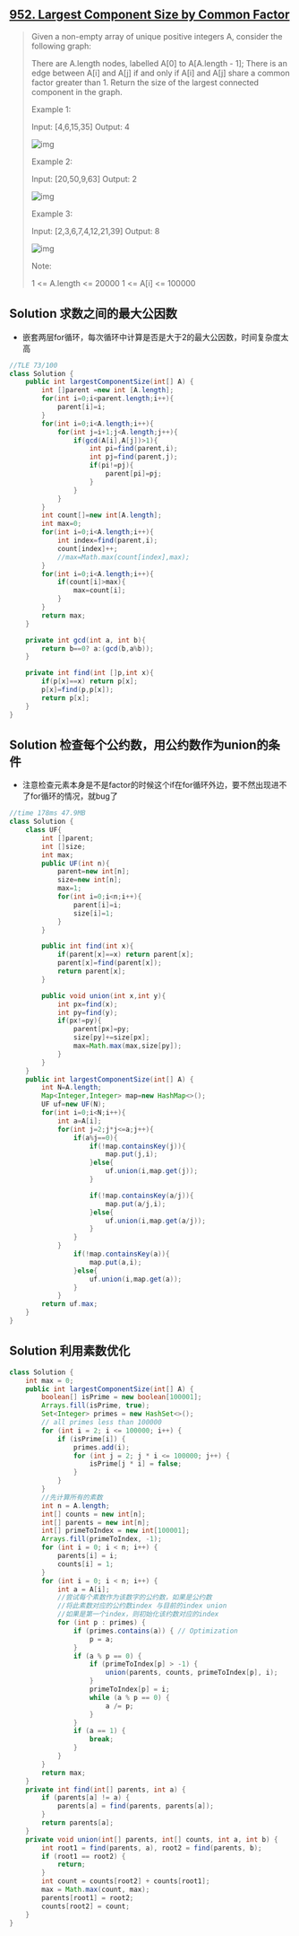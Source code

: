 ## [952. Largest Component Size by Common Factor](https://leetcode-cn.com/problems/largest-component-size-by-common-factor/)

> Given a non-empty array of unique positive integers A, consider the following graph:
>
> There are A.length nodes, labelled A[0] to A[A.length - 1];
> There is an edge between A[i] and A[j] if and only if A[i] and A[j] share a common factor greater than 1.
> Return the size of the largest connected component in the graph.
>
>  
>
> Example 1:
>
> Input: [4,6,15,35]
> Output: 4
>
> ![img](https://assets.leetcode.com/uploads/2018/12/01/ex1.png)
>
> Example 2:
>
> Input: [20,50,9,63]
> Output: 2
>
> ![img](https://assets.leetcode.com/uploads/2018/12/01/ex2.png)
>
> Example 3:
>
> Input: [2,3,6,7,4,12,21,39]
> Output: 8
>
> ![img](https://assets.leetcode.com/uploads/2018/12/01/ex3.png)
>
> Note:
>
> 1 <= A.length <= 20000
> 1 <= A[i] <= 100000



## Solution 求数之间的最大公因数

* 嵌套两层for循环，每次循环中计算是否是大于2的最大公因数，时间复杂度太高

```java
//TLE 73/100
class Solution {
    public int largestComponentSize(int[] A) {
        int []parent =new int [A.length];
        for(int i=0;i<parent.length;i++){
            parent[i]=i;
        }
        for(int i=0;i<A.length;i++){
            for(int j=i+1;j<A.length;j++){
                if(gcd(A[i],A[j])>1){
                    int pi=find(parent,i);
                    int pj=find(parent,j);
                    if(pi!=pj){
                        parent[pi]=pj;
                    }
                }
            }
        }
        int count[]=new int[A.length];
        int max=0;
        for(int i=0;i<A.length;i++){
            int index=find(parent,i);
            count[index]++;
            //max=Math.max(count[index],max);
        }
        for(int i=0;i<A.length;i++){
            if(count[i]>max){
                max=count[i];
            }
        }
        return max;
    }

    private int gcd(int a, int b){
        return b==0? a:(gcd(b,a%b));
    }

    private int find(int []p,int x){
        if(p[x]==x) return p[x];
        p[x]=find(p,p[x]);
        return p[x];
    }
}
```

## Solution  检查每个公约数，用公约数作为union的条件

* 注意检查元素本身是不是factor的时候这个if在for循环外边，要不然出现进不了for循环的情况，就bug了

```java
//time 178ms 47.9MB
class Solution {
    class UF{
        int []parent;
        int []size;
        int max;
        public UF(int n){
            parent=new int[n];
            size=new int[n];
            max=1;
            for(int i=0;i<n;i++){
                parent[i]=i;
                size[i]=1;
            }
        }

        public int find(int x){
            if(parent[x]==x) return parent[x];
            parent[x]=find(parent[x]);
            return parent[x];
        }

        public void union(int x,int y){
            int px=find(x);
            int py=find(y);
            if(px!=py){
                parent[px]=py;
                size[py]+=size[px];
                max=Math.max(max,size[py]);
            }
        }
    }
    public int largestComponentSize(int[] A) {
        int N=A.length;
        Map<Integer,Integer> map=new HashMap<>();
        UF uf=new UF(N);
        for(int i=0;i<N;i++){
            int a=A[i];
            for(int j=2;j*j<=a;j++){
                if(a%j==0){
                    if(!map.containsKey(j)){
                        map.put(j,i);
                    }else{
                        uf.union(i,map.get(j));
                    }

                    if(!map.containsKey(a/j)){
                        map.put(a/j,i);
                    }else{
                        uf.union(i,map.get(a/j));
                    }
                }
            }
                if(!map.containsKey(a)){
                    map.put(a,i);
                }else{
                    uf.union(i,map.get(a));
                }
            }
        return uf.max;
    }
}
```

## Solution 利用素数优化

```java
class Solution {
    int max = 0;
    public int largestComponentSize(int[] A) {
        boolean[] isPrime = new boolean[100001];
        Arrays.fill(isPrime, true);
        Set<Integer> primes = new HashSet<>();
        // all primes less than 100000
        for (int i = 2; i <= 100000; i++) {
            if (isPrime[i]) {
                primes.add(i);
                for (int j = 2; j * i <= 100000; j++) {
                    isPrime[j * i] = false;
                }
            }
        }
        //先计算所有的素数
        int n = A.length;
        int[] counts = new int[n];
        int[] parents = new int[n];
        int[] primeToIndex = new int[100001];
        Arrays.fill(primeToIndex, -1);
        for (int i = 0; i < n; i++) {
            parents[i] = i;
            counts[i] = 1;
        }
        for (int i = 0; i < n; i++) {
            int a = A[i];
            //尝试每个素数作为该数字的公约数，如果是公约数
            //将此素数对应的公约数index 与目前的index union
            //如果是第一个index，则初始化该约数对应的index
            for (int p : primes) {
                if (primes.contains(a)) { // Optimization
                    p = a;
                }
                if (a % p == 0) {
                    if (primeToIndex[p] > -1) {
                        union(parents, counts, primeToIndex[p], i);
                    }
                    primeToIndex[p] = i;
                    while (a % p == 0) {
                        a /= p;
                    }
                }
                if (a == 1) {
                    break;
                }
            }
        }
        return max;
    }
    private int find(int[] parents, int a) {
        if (parents[a] != a) {
            parents[a] = find(parents, parents[a]);
        }
        return parents[a];
    }
    private void union(int[] parents, int[] counts, int a, int b) {
        int root1 = find(parents, a), root2 = find(parents, b);
        if (root1 == root2) {
            return;
        }
        int count = counts[root2] + counts[root1];
        max = Math.max(count, max);
        parents[root1] = root2;
        counts[root2] = count;
    }
}

```

